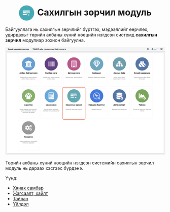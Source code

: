 
<h1 align="center"><img src="../assets/images/modules/disciplinaries.svg" style="width: 48px;vertical-align: middle;padding-right: 10px;"/>Сахилгын зөрчил модуль</h1>

Байгууллага нь сахилгын зөрчлийг бүртгэх, мэдээллийг өөрчлөх, удирдахыг төрийн албаны хүний нөөцийн нэгдсэн системд **сахилгын зөрчил** модулиар зохион байгуулна. 
<br>


![](../assets/images/modules/disciplinaries/home.png)

Төрийн албаны хүний нөөцийн нэгдсэн системийн сахилгын зөрчил модуль нь дараах хэсгээс бүрдэнэ.

Үүнд:

- [Хянах самбар](disciplinaries/dashboard.md)
- [Жагсаалт, хайлт](disciplinaries/list.md)
- [Тайлан](disciplinaries/report.md)
- [Үйлдэл](disciplinaries/action.md)
